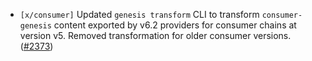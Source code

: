 - `[x/consumer]` Updated `genesis transform` CLI to transform `consumer-genesis` content exported by v6.2 providers for consumer chains at version v5. Removed transformation for older consumer versions.
  ([\#2373](https://github.com/Roc8Trppn/interchain-security/pull/2373))
